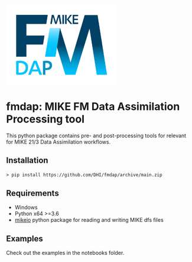 <img src="https://raw.githubusercontent.com/DHI/fmdap/main/images/logo/mike-fm-dap-rgb.svg" width="300">

# fmdap: MIKE FM Data Assimilation Processing tool 

This python package contains pre- and post-processing tools for relevant for MIKE 21/3 Data Assimilation workflows.


## Installation

`> pip install https://github.com/DHI/fmdap/archive/main.zip`


## Requirements

* Windows
* Python x64 >=3.6
* [mikeio](https://github.com/DHI/mikeio) python package for reading and writing MIKE dfs files

## Examples

Check out the examples in the notebooks folder. 
